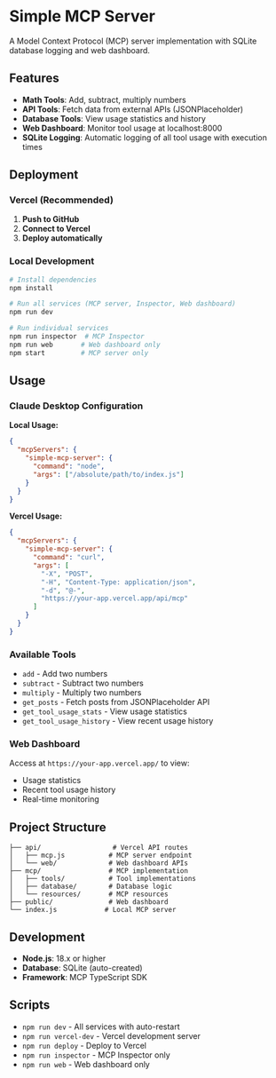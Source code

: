 # Simple MCP Server

A Model Context Protocol (MCP) server implementation with SQLite database logging and web dashboard.

## Features

- **Math Tools**: Add, subtract, multiply numbers
- **API Tools**: Fetch data from external APIs (JSONPlaceholder)
- **Database Tools**: View usage statistics and history
- **Web Dashboard**: Monitor tool usage at localhost:8000
- **SQLite Logging**: Automatic logging of all tool usage with execution times

## Deployment

### Vercel (Recommended)

1. **Push to GitHub**
2. **Connect to Vercel**
3. **Deploy automatically**

### Local Development

```bash
# Install dependencies
npm install

# Run all services (MCP server, Inspector, Web dashboard)
npm run dev

# Run individual services
npm run inspector  # MCP Inspector
npm run web       # Web dashboard only
npm start         # MCP server only
```

## Usage

### Claude Desktop Configuration

**Local Usage:**
```json
{
  "mcpServers": {
    "simple-mcp-server": {
      "command": "node",
      "args": ["/absolute/path/to/index.js"]
    }
  }
}
```

**Vercel Usage:**
```json
{
  "mcpServers": {
    "simple-mcp-server": {
      "command": "curl",
      "args": [
        "-X", "POST",
        "-H", "Content-Type: application/json",
        "-d", "@-",
        "https://your-app.vercel.app/api/mcp"
      ]
    }
  }
}
```

### Available Tools

- `add` - Add two numbers
- `subtract` - Subtract two numbers  
- `multiply` - Multiply two numbers
- `get_posts` - Fetch posts from JSONPlaceholder API
- `get_tool_usage_stats` - View usage statistics
- `get_tool_usage_history` - View recent usage history

### Web Dashboard

Access at `https://your-app.vercel.app/` to view:
- Usage statistics
- Recent tool usage history
- Real-time monitoring

## Project Structure

```
├── api/                  # Vercel API routes
│   ├── mcp.js           # MCP server endpoint
│   └── web/             # Web dashboard APIs
├── mcp/                 # MCP implementation
│   ├── tools/           # Tool implementations
│   ├── database/        # Database logic
│   └── resources/       # MCP resources
├── public/              # Web dashboard
└── index.js            # Local MCP server
```

## Development

- **Node.js**: 18.x or higher
- **Database**: SQLite (auto-created)
- **Framework**: MCP TypeScript SDK

## Scripts

- `npm run dev` - All services with auto-restart
- `npm run vercel-dev` - Vercel development server
- `npm run deploy` - Deploy to Vercel
- `npm run inspector` - MCP Inspector only
- `npm run web` - Web dashboard only